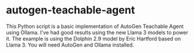 # autogen-teachable-agent
This Python script is a basic implementation of AutoGen Teachable Agent using Ollama. I've had good results using the new Llama 3 models to power it. The example is using the Dolphin 2.9 model by Eric Hartford based on Llama 3. You will need AutoGen and Ollama installed.
